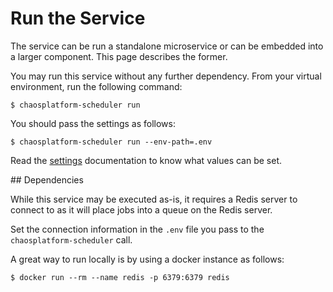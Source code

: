 # Run the Service

The service can be run a standalone microservice or can be embedded into
a larger component. This page describes the former.

You may run this service without any further dependency. From your virtual
environment, run the following command:

```
$ chaosplatform-scheduler run
```

You should pass the settings as follows:


```
$ chaosplatform-scheduler run --env-path=.env
```

Read the [settings][] documentation to know what values can be set.

[settings]: ./settings.md


## Dependencies

While this service may be executed as-is, it requires a Redis server to connect
to as it will place jobs into a queue on the Redis server.

Set the connection information in the `.env` file you pass to the
`chaosplatform-scheduler` call.

A great way to run locally is by using a docker instance as follows:

`
$ docker run --rm --name redis -p 6379:6379 redis
`

